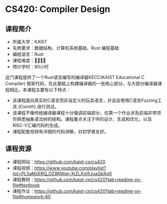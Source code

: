 # CS420: Compiler Design

## 课程简介

- 所属大学：KAIST
- 先修要求：数据结构、计算机系统基础、Rust 编程基础
- 编程语言：Rust
- 课程难度：🌟🌟🌟🌟
- 预计学时：80小时

<!-- 用一两段话介绍这门课程，内容包括但不限于：
    （1）课程覆盖的知识点范围
    （2）与同类课程相比它的优势与特点
    （3）学习这门课程的体验与感受
    （4）自学这门课的注意点（踩过的坑、难度预警等等）
    （5）... ...
-->

这门课程提供了一个Rust语言编写的编译器KECC(KAIST Educational C Compiler) 框架代码，在此基础上构建编译器的一些核心部分。与大部分编译器课程相比，本课程主要有以下特点：

- 该课程面向真实的C语言而非自定义的玩具语言，并且会使用C语言Fuzzing工具 (Csmith) 进行测试。
- 该课程不像传统编译器课程十分强调前端部分，仅第一个作业涉及前端并带领你熟悉抽象语法树的结构。课程重点关注于IR的设计、生成和优化，以及RISC-V汇编代码的生成。
- 课程配套视频有详细的代码讲解，对初学者友好。

## 课程资源

- 课程网站：<https://github.com/kaist-cp/cs420>
- 课程视频：<https://www.youtube.com/playlist?list=PL5aMzERQ_OZ8RWqn-XiZLXm1IJuaQbXp0>
- 课程教材：<https://github.com/kaist-cp/cs420?tab=readme-ov-file#textbook>
- 课程作业：<https://github.com/kaist-cp/cs420?tab=readme-ov-file#homework-60>
